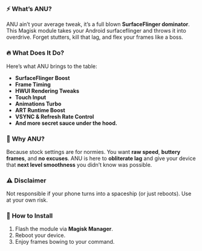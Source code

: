 ### ⚡ **What’s ANU?**

ANU ain’t your average tweak, it’s a full blown **SurfaceFlinger dominator**.
This Magisk module takes your Android surfaceflinger and throws it into overdrive. Forget stutters, kill that lag, and flex your frames like a boss.

### 🔥 **What Does It Do?**

Here’s what ANU brings to the table:
- **SurfaceFlinger Boost**
- **Frame Timing**
- **HWUI Rendering Tweaks**
- **Touch Input**
- **Animations Turbo**
- **ART Runtime Boost**
- **VSYNC & Refresh Rate Control**
- **And more secret sauce under the hood.**

### 🧠 **Why ANU?**

Because stock settings are for normies. You want **raw speed**, **buttery frames**, and **no excuses**.
ANU is here to **obliterate lag** and give your device that **next level smoothness** you didn’t know was possible.

### ⚠️ **Disclaimer**

Not responsible if your phone turns into a spaceship (or just reboots). Use at your own risk.

### 📲 **How to Install**

1. Flash the module via **Magisk Manager**.
2. Reboot your device.
3. Enjoy frames bowing to your command.
